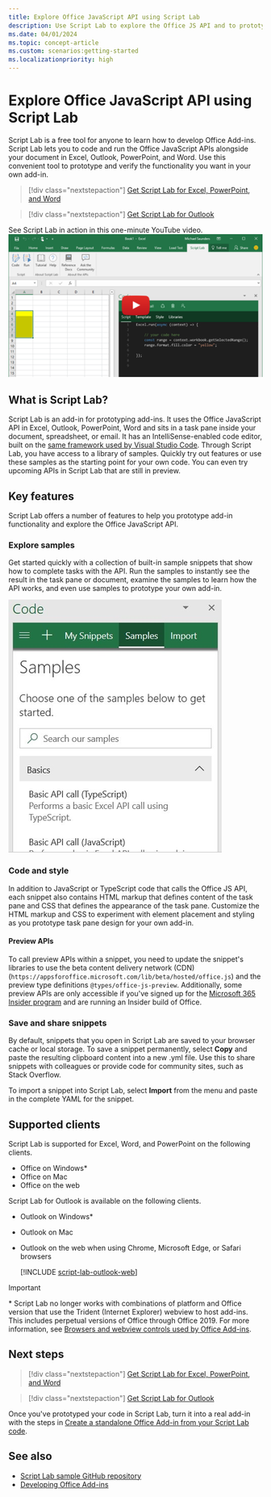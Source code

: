 ```yaml
---
title: Explore Office JavaScript API using Script Lab
description: Use Script Lab to explore the Office JS API and to prototype functionality.
ms.date: 04/01/2024
ms.topic: concept-article
ms.custom: scenarios:getting-started
ms.localizationpriority: high
---
```


# Explore Office JavaScript API using Script Lab

Script Lab is a free tool for anyone to learn how to develop Office Add-ins. Script Lab lets you to code and run the Office JavaScript APIs alongside your document in Excel, Outlook, PowerPoint, and Word. Use this convenient tool to prototype and verify the functionality you want in your own add-in.

> [!div class="nextstepaction"]
> [Get Script Lab for Excel, PowerPoint, and Word](https://appsource.microsoft.com/product/office/WA104380862)

> [!div class="nextstepaction"]
> [Get Script Lab for Outlook](https://appsource.microsoft.com/product/office/WA200001603)

See Script Lab in action in this one-minute YouTube video.
[![Preview video showing Script Lab running in Excel, Word, and PowerPoint.](../images/screenshot-wide-youtube.png 'Script Lab preview video')](https://aka.ms/scriptlabvideo)

## What is Script Lab?

Script Lab is an add-in for prototyping add-ins. It uses the Office JavaScript API in Excel, Outlook, PowerPoint, Word and sits in a task pane inside your document, spreadsheet, or email. It has an IntelliSense-enabled code editor, built on the [same framework used by Visual Studio Code](https://microsoft.github.io/monaco-editor/). Through Script Lab, you have access to a library of samples. Quickly try out features or use these samples as the starting point for your own code. You can even try upcoming APIs in Script Lab that are still in preview.

## Key features

Script Lab offers a number of features to help you prototype add-in functionality and explore the Office JavaScript API.

### Explore samples

Get started quickly with a collection of built-in sample snippets that show how to complete tasks with the API. Run the samples to instantly see the result in the task pane or document, examine the samples to learn how the API works, and even use samples to prototype your own add-in.

![Samples.](../images/script-lab-samples.jpg)

### Code and style

In addition to JavaScript or TypeScript code that calls the Office JS API, each snippet also contains HTML markup that defines content of the task pane and CSS that defines the appearance of the task pane. Customize the HTML markup and CSS to experiment with element placement and styling as you prototype task pane design for your own add-in.

#### Preview APIs

To call preview APIs within a snippet, you need to update the snippet's libraries to use the beta content delivery network (CDN) (`https://appsforoffice.microsoft.com/lib/beta/hosted/office.js`) and the preview type definitions `@types/office-js-preview`. Additionally, some preview APIs are only accessible if you've signed up for the [Microsoft 365 Insider program](https://insider.microsoft365.com) and are running an Insider build of Office.

### Save and share snippets

By default, snippets that you open in Script Lab are saved to your browser cache or local storage. To save a snippet permanently, select **Copy** and paste the resulting clipboard content into a new .yml file. Use this to share snippets with colleagues or provide code for community sites, such as Stack Overflow.

To import a snippet into Script Lab, select **Import** from the menu and paste in the complete YAML for the snippet.

## Supported clients

Script Lab is supported for Excel, Word, and PowerPoint on the following clients.

- Office on Windows\*
- Office on Mac
- Office on the web

Script Lab for Outlook is available on the following clients.

- Outlook on Windows\*
- Outlook on Mac
- Outlook on the web when using Chrome, Microsoft Edge, or Safari browsers

    [!INCLUDE [script-lab-outlook-web](../includes/script-lab-outlook-web.md)]

> [!IMPORTANT]
> \* Script Lab no longer works with combinations of platform and Office version that use the Trident (Internet Explorer) webview to host add-ins. This includes perpetual versions of Office through Office 2019. For more information, see [Browsers and webview controls used by Office Add-ins](../concepts/browsers-used-by-office-web-add-ins.md).

## Next steps

> [!div class="nextstepaction"]
> [Get Script Lab for Excel, PowerPoint, and Word](https://appsource.microsoft.com/product/office/WA104380862)

> [!div class="nextstepaction"]
> [Get Script Lab for Outlook](https://appsource.microsoft.com/product/office/WA200001603)

Once you've prototyped your code in Script Lab, turn it into a real add-in with the steps in [Create a standalone Office Add-in from your Script Lab code](./create-an-office-add-in-from-script-lab.md).

## See also

- [Script Lab sample GitHub repository](https://github.com/OfficeDev/office-js-snippets#office-js-snippets)
- [Developing Office Add-ins](../develop/develop-overview.md)
